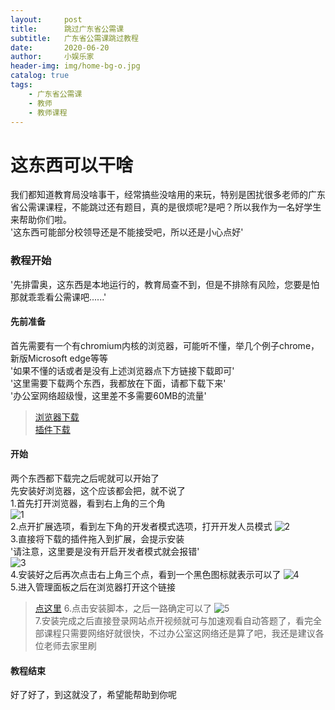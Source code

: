 ```yaml
---
layout:     post
title:      跳过广东省公需课
subtitle:   广东省公需课跳过教程
date:       2020-06-20
author:     小娱乐家
header-img: img/home-bg-o.jpg
catalog: true
tags:
    - 广东省公需课
    - 教师
    - 教师课程
---
```


# 这东西可以干啥  
我们都知道教育局没啥事干，经常搞些没啥用的来玩，特别是困扰很多老师的广东省公需课课程，不能跳过还有题目，真的是很烦呢?是吧？所以我作为一名好学生来帮助你们啦。  
'这东西可能部分校领导还是不能接受吧，所以还是小心点好'  

### 教程开始
'先排雷奥，这东西是本地运行的，教育局查不到，但是不排除有风险，您要是怕那就乖乖看公需课吧......'  
#### 先前准备
首先需要有一个有chromium内核的浏览器，可能听不懂，举几个例子chrome，新版Microsoft edge等等  
'如果不懂的话或者是没有上述浏览器点下方链接下载即可'  
'这里需要下载两个东西，我都放在下面，请都下载下来'  
'办公室网络超级慢，这里差不多需要60MB的流量'  
>[浏览器下载](https://www.google.cn/intl/zh-CN/chrome/)  
>[插件下载](https://xiaoyulejia.lanzous.com/iwc2Ldsm7te)  

#### 开始
两个东西都下载完之后呢就可以开始了  
先安装好浏览器，这个应该都会把，就不说了  
1.首先打开浏览器，看到右上角的三个角  
![1](https://imgchr.com/i/NQGYa4)  
2.点开扩展选项，看到左下角的开发者模式选项，打开开发人员模式
![2](https://imgchr.com/i/NQGdR1)  
3.直接将下载的插件拖入到扩展，会提示安装  
  '请注意，这里要是没有开启开发者模式就会报错'  
![3](https://imgchr.com/i/NQG4QP)  
4.安装好之后再次点击右上角三个点，看到一个黑色图标就表示可以了
![4](https://imgchr.com/i/NQJkWR)  
5.进入管理面板之后在浏览器打开这个链接
>[点这里](https://greasyfork.org/zh-CN/scripts/401298-2020%E5%B9%B4%E5%85%AC%E9%9C%80%E8%AF%BE-%E5%B9%BF%E4%B8%9C-%E5%8D%81%E5%9B%9B%E4%BA%94-%E7%BB%8F%E6%B5%8E%E7%A4%BE%E4%BC%9A%E5%8F%91%E5%B1%95%E8%B6%8B%E5%8A%BF%E4%B8%8E%E6%88%98%E7%95%A5%E9%87%8D%E7%82%B9-%E8%87%AA%E5%8A%A8%E6%92%AD%E6%94%BE%E4%B8%8E%E7%AD%94%E9%A2%98)
6.点击安装脚本，之后一路确定可以了
![5](https://imgchr.com/i/NQJJ6P)  
7.安装完成之后直接登录网站点开视频就可与加速观看自动答题了，看完全部课程只需要网络好就很快，不过办公室这网络还是算了吧，我还是建议各位老师去家里刷

#### 教程结束
好了好了，到这就没了，希望能帮助到你呢


